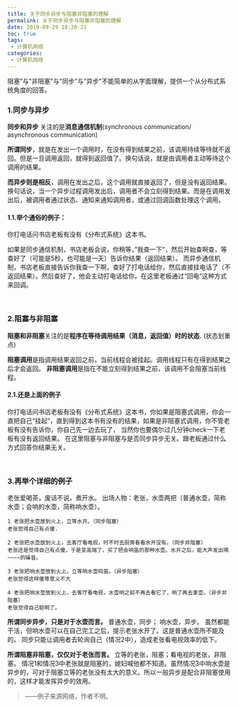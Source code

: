 ```yaml
---
title: 关于同步异步与阻塞非阻塞的理解
permalink: 关于同步异步与阻塞非阻塞的理解
date: 2019-09-29 18:20:21
toc: true
tags:
 - 计算机网络
categories:
 - 计算机网络
---
```




阻塞”与"非阻塞"与"同步"与“异步"不能简单的从字面理解，提供一个从分布式系统角度的回答。

<!--more-->

### 1.同步与异步
**同步和异步** 关注的是**消息通信机制**(synchronous communication/ asynchronous communication)

**所谓同步**，就是在发出一个调用时，在没有得到结果之前，该调用持续等待就不返回。但是一旦调用返回，就得到返回值了。换句话说，就是由调用者主动等待这个调用的结果。

**而异步则是相反**，调用在发出之后，这个调用就直接返回了，但是没有返回结果。换句话说，当一个异步过程调用发出后，调用者不会立刻得到结果。而是在调用发出后，被调用者通过状态、通知来通知调用者，或通过回调函数处理这个调用。

#### 1.1.举个通俗的例子：
你打电话问书店老板有没有《分布式系统》这本书。

如果是同步通信机制，书店老板会说，你稍等，”我查一下"，然后开始查啊查，等查好了（可能是5秒，也可能是一天）告诉你结果（返回结果）。
而异步通信机制，书店老板直接告诉你我查一下啊，查好了打电话给你，然后直接挂电话了（不返回结果）。然后查好了，他会主动打电话给你。在这里老板通过“回电”这种方式来回调。

<br>

### 2.阻塞与非阻塞
**阻塞和非阻塞**关注的是**程序在等待调用结果（消息，返回值）时的状态.**  (状态划重点)

**阻塞调用**是指调用结果返回之前，当前线程会被挂起。调用线程只有在得到结果之后才会返回。
**非阻塞调用**是指在不能立刻得到结果之前，该调用不会阻塞当前线程。

#### 2.1.还是上面的例子

你打电话问书店老板有没有《分布式系统》这本书，你如果是阻塞式调用，你会一直把自己“挂起”，直到得到这本书有没有的结果，如果是非阻塞式调用，你不管老板有没有告诉你，你自己先一边去玩了， 当然你也要偶尔过几分钟check一下老板有没有返回结果。
在这里阻塞与非阻塞与是否同步异步无关。跟老板通过什么方式回答你结果无关。

<br>

### 3.再举个详细的例子

老张爱喝茶，废话不说，煮开水。
出场人物：老张，水壶两把（普通水壶，简称水壶；会响的水壶，简称响水壶）。

```properties
1 老张把水壶放到火上，立等水开。（同步阻塞）
老张觉得自己有点傻.

2 老张把水壶放到火上，去客厅看电视，时不时去厨房看看水开没有。（同步非阻塞）
老张还是觉得自己有点傻，于是变高端了，买了把会响笛的那种水壶。水开之后，能大声发出嘀~~~~的噪音。

3 老张把响水壶放到火上，立等响水壶鸣笛。（异步阻塞）
老张觉得这样傻等意义不大

4 老张把响水壶放到火上，去客厅看电视，水壶响之前不再去看它了，响了再去拿壶。（异步非阻塞）
老张觉得自己聪明了。
```


**所谓同步异步，只是对于水壶而言。**
普通水壶，同步；   响水壶，异步。
虽然都能干活，但响水壶可以在自己完工之后，提示老张水开了。这是普通水壶所不能及的。
同步只能让调用者去轮询自己（情况2中），造成老张看电视效率的低下。

**所谓阻塞非阻塞，仅仅对于老张而言。**
立等的老张，阻塞；看电视的老张，非阻塞。
情况1和情况3中老张就是阻塞的，媳妇喊他都不知道。虽然情况3中响水壶是异步的，可对于阻塞立等的老张没有太大的意义。所以一般异步是配合非阻塞使用的，这样才能发挥异步的效用。

> ——例子来源网络，作者不明。
